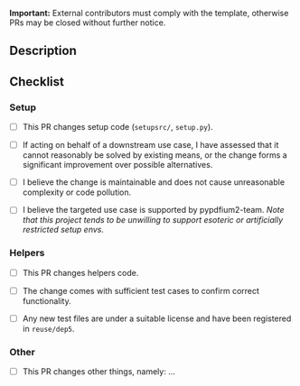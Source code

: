 **Important:** External contributors must comply with the template, otherwise PRs may be closed without further notice.


## Description

<!-- Explain your changes -->


## Checklist

<!--
- Choose the section(s) relevant to your PR, read its questions carefully and answer truthfully. (Never mind inapplicable sections - e.g. if the PR doesn't change setup code, you needn't handle the setup section.)
- Place an `x` in the `[ ]` for "yes", leave it empty for "no". If a question is not applicable, remove the `[ ]`.
- Use the Preview tab to confirm the PR will render correctly.
-->


### Setup

- [ ] This PR changes setup code (`setupsrc/`, `setup.py`).
- [ ] If acting on behalf of a downstream use case, I have assessed that it cannot reasonably be solved by existing means, or the change forms a significant improvement over possible alternatives.
- [ ] I believe the change is maintainable and does not cause unreasonable complexity or code pollution.
- [ ] I believe the targeted use case is supported by pypdfium2-team. *Note that this project tends to be unwilling to support esoteric or artificially restricted setup envs.*


### Helpers

- [ ] This PR changes helpers code.
- [ ] The change comes with sufficient test cases to confirm correct functionality.
- [ ] Any new test files are under a suitable license and have been registered in `reuse/dep5`.


### Other

- [ ] This PR changes other things, namely: ... <!-- briefly specify what was changed -->
